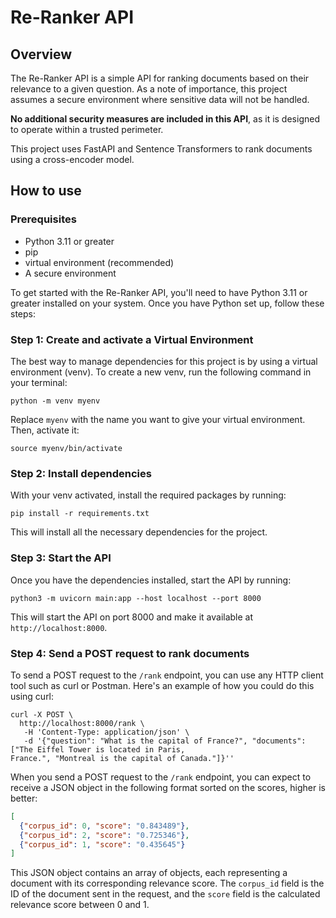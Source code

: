 # Re-Ranker API

## Overview

The Re-Ranker API is a simple API for ranking documents based on their relevance to a given question. As a
note of importance, this project assumes a secure environment where sensitive data will not be handled.

**No additional security measures are included in this API**, as it is designed to operate within a trusted
perimeter.

This project uses FastAPI and Sentence Transformers to rank documents using a cross-encoder model.

## How to use

### Prerequisites

* Python 3.11 or greater
* pip
* virtual environment (recommended)
* A secure environment

To get started with the Re-Ranker API, you'll need to have Python 3.11 or greater installed on your system.
Once you have Python set up, follow these steps:

### Step 1: Create and activate a Virtual Environment

The best way to manage dependencies for this project is by using a virtual environment (venv). To create a
new venv, run the following command in your terminal:

```shell
python -m venv myenv
```

Replace `myenv` with the name you want to give your virtual environment. Then, activate it:

```
source myenv/bin/activate
```

### Step 2: Install dependencies

With your venv activated, install the required packages by running:

```shell
pip install -r requirements.txt
```

This will install all the necessary dependencies for the project.

### Step 3: Start the API

Once you have the dependencies installed, start the API by running:

```
python3 -m uvicorn main:app --host localhost --port 8000
```

This will start the API on port 8000 and make it available at `http://localhost:8000`.

### Step 4: Send a POST request to rank documents

To send a POST request to the `/rank` endpoint, you can use any HTTP client tool such as curl or Postman.
Here's an example of how you could do this using curl:

```shell
curl -X POST \
  http://localhost:8000/rank \
   -H 'Content-Type: application/json' \
   -d '{"question": "What is the capital of France?", "documents": ["The Eiffel Tower is located in Paris,
France.", "Montreal is the capital of Canada."]}''
```
When you send a POST request to the `/rank` endpoint, you can expect to receive a JSON object in the
following format sorted on the scores, higher is better:
```json
[
  {"corpus_id": 0, "score": "0.843489"},
  {"corpus_id": 2, "score": "0.725346"},
  {"corpus_id": 1, "score": "0.435645"}
]
```
This JSON object contains an array of objects, each representing a document with its corresponding relevance
score. The `corpus_id` field is the ID of the document sent in the request, and the `score` field is the
calculated relevance score between 0 and 1.
